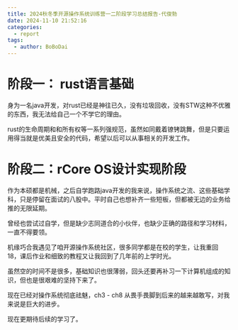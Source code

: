 ```yaml
---
title: 2024秋冬季开源操作系统训练营一二阶段学习总结报告-代俊勃
date: 2024-11-10 21:52:16
categories:
  - report
tags:
  - author: BoBoDai
---
```


# 阶段一： rust语言基础

身为一名java开发，对rust已经是神往已久，没有垃圾回收，没有STW这种不优雅的东西，我无法给自己一个不学它的理由。

rust的生命周期和和所有权等一系列强规范，虽然如同戴着镣铐跳舞，但是只要运用得当就是优美且安全的代码，希望以后可以从事相关的开发工作。

# 阶段二：rCore OS设计实现阶段

作为本硕都是机械，之后自学跑路java开发的我来说，操作系统之流、这些基础学科，只是停留在面试的八股中。平时自己也想补齐一些短板，但都被无边的业务给推的无限延期。

曾经也尝试过自学，但是缺少志同道合的小伙伴，也缺少正确的路径和学习材料，一直不得要领。

机缘巧合我遇见了咱开源操作系统社区，很多同学都是在校的学生，让我重回18，课后作业和细致的教程又让我回到了几年前的上学时光。

虽然空的时间不是很多，基础知识也很薄弱，回头还要再补习一下计算机组成的知识，但也是很艰难的坚持下来了。

现在已经对操作系统彻底祛魅，ch3 - ch8 从畏手畏脚到后来的越来越敢写，对我来说是巨大的进步。

现在更期待后续的学习了。